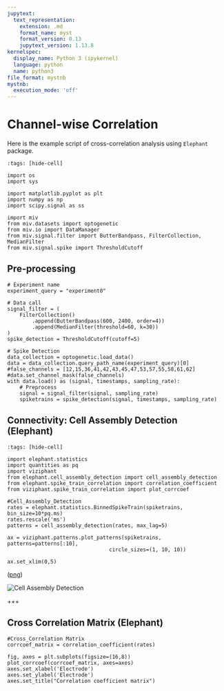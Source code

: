 ```yaml
---
jupytext:
  text_representation:
    extension: .md
    format_name: myst
    format_version: 0.13
    jupytext_version: 1.13.8
kernelspec:
  display_name: Python 3 (ipykernel)
  language: python
  name: python3
file_format: mystnb
mystnb:
  execution_mode: 'off'
---
```


# Channel-wise Correlation

Here is the example script of cross-correlation analysis using `Elephant` package.

```{code-cell} ipython3
:tags: [hide-cell]

import os
import sys

import matplotlib.pyplot as plt
import numpy as np
import scipy.signal as ss

import miv
from miv.datasets import optogenetic
from miv.io import DataManager
from miv.signal.filter import ButterBandpass, FilterCollection, MedianFilter
from miv.signal.spike import ThresholdCutoff

```

## Pre-processing

```{code-cell} ipython3
# Experiment name
experiment_query = "experiment0"

# Data call
signal_filter = (
    FilterCollection()
        .append(ButterBandpass(600, 2400, order=4))
        .append(MedianFilter(threshold=60, k=30))
)
spike_detection = ThresholdCutoff(cutoff=5)

# Spike Detection
data_collection = optogenetic.load_data()
data = data_collection.query_path_name(experiment_query)[0]
#false_channels = [12,15,36,41,42,43,45,47,53,57,55,58,61,62]
#data.set_channel_mask(false_channels)
with data.load() as (signal, timestamps, sampling_rate):
    # Preprocess
    signal = signal_filter(signal, sampling_rate)
    spiketrains = spike_detection(signal, timestamps, sampling_rate)
```

## Connectivity: Cell Assembly Detection (Elephant)

```{code-cell} ipython3
:tags: [hide-cell]

import elephant.statistics
import quantities as pq
import viziphant
from elephant.cell_assembly_detection import cell_assembly_detection
from elephant.spike_train_correlation import correlation_coefficient
from viziphant.spike_train_correlation import plot_corrcoef

```

```{code-cell} ipython3
#Cell_Assembly_Detection
rates = elephant.statistics.BinnedSpikeTrain(spiketrains, bin_size=10*pq.ms)
rates.rescale('ms')
patterns = cell_assembly_detection(rates, max_lag=5)

ax = viziphant.patterns.plot_patterns(spiketrains, patterns=patterns[:10],
                                 circle_sizes=(1, 10, 10))

ax.set_xlim(0,5)
```

([png](https://uofi.box.com/shared/static/fmppqvg9lydbxlpc7lwr6sniisp3zy4v.png))

![Cell Assembly Detection](https://uofi.box.com/shared/static/fmppqvg9lydbxlpc7lwr6sniisp3zy4v.png)

+++

## Cross Correlation Matrix (Elephant)

```{code-cell} ipython3
#Cross_Correlation Matrix
corrcoef_matrix = correlation_coefficient(rates)

fig, axes = plt.subplots(figsize=(16,8))
plot_corrcoef(corrcoef_matrix, axes=axes)
axes.set_xlabel('Electrode')
axes.set_ylabel('Electrode')
axes.set_title("Correlation coefficient matrix")
```
